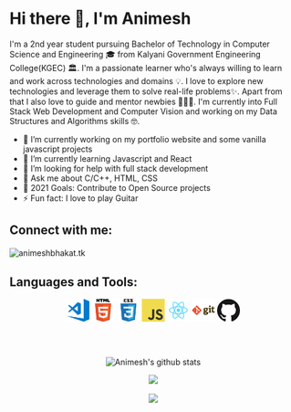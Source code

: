 # Hi there 👋, I'm Animesh

I'm a 2nd year student pursuing Bachelor of Technology in Computer Science and Engineering 🎓 from Kalyani Government Engineering College(KGEC) 🏛. I'm a passionate learner who's always willing to learn and work across technologies and domains 💡. I love to explore new technologies and leverage them to solve real-life problems✨. Apart from that I also love to guide and mentor newbies 👨🏻‍💻. I'm currently into Full Stack Web Development and Computer Vision and working on my Data Structures and Algorithms skills 🤓.

  - 🔭 I’m currently working on my portfolio website and some vanilla  javascript projects
  - 🌱 I’m currently learning Javascript and React
  - 🤔 I’m looking for help with full stack development
  - 💬 Ask me about C/C++, HTML, CSS
  - 🥅 2021 Goals: Contribute to Open Source projects
  - ⚡ Fun fact: I love to play Guitar

  <!--- 👯 I’m looking to collaborate on ... -->
    



## Connect with me: 

<img align="center" alt = "animeshbhakat.tk" width="40px" src = "https://avatars.githubusercontent.com/u/60314168?s=60&v=4" />

## Languages and Tools:
<p align="center">
<img align="center" alt="Visual Studio Code" width="40px" src="https://raw.githubusercontent.com/github/explore/80688e429a7d4ef2fca1e82350fe8e3517d3494d/topics/visual-studio-code/visual-studio-code.png" > <img align="center" alt="HTML5" width="40px" src="https://raw.githubusercontent.com/github/explore/80688e429a7d4ef2fca1e82350fe8e3517d3494d/topics/html/html.png" > <img align="center" alt="CSS3" width="40px" src="https://raw.githubusercontent.com/github/explore/80688e429a7d4ef2fca1e82350fe8e3517d3494d/topics/css/css.png" > <img align="center" alt="JavaScript" width="40px" src="https://raw.githubusercontent.com/github/explore/80688e429a7d4ef2fca1e82350fe8e3517d3494d/topics/javascript/javascript.png" > <img align="center" alt="React" width="40px" src="https://raw.githubusercontent.com/github/explore/80688e429a7d4ef2fca1e82350fe8e3517d3494d/topics/react/react.png" > <img align="center" alt="Git" width="40px" src="https://raw.githubusercontent.com/github/explore/80688e429a7d4ef2fca1e82350fe8e3517d3494d/topics/git/git.png" > <img align="center" alt="GitHub" width="40px" src="https://raw.githubusercontent.com/github/explore/78df643247d429f6cc873026c0622819ad797942/topics/github/github.png" >
</p>



<br />
<br />

<p align="center">
<img src="https://github-readme-stats.vercel.app/api?username=animeshbhakat&show_icons=true&include_all_commits=true&theme=radical" alt="Animesh's github stats" />
</p>

<p align = "center">
 <img  src="https://github-readme-streak-stats.herokuapp.com/?user=animeshbhakat&show_icons=true&locale=en&layout=compact&theme=radical&line_height=0" />
</p> 

<p align = "center"> 
<img src="https://activity-graph.herokuapp.com/graph?username=animeshbhakat&theme=redical">
</p> 
